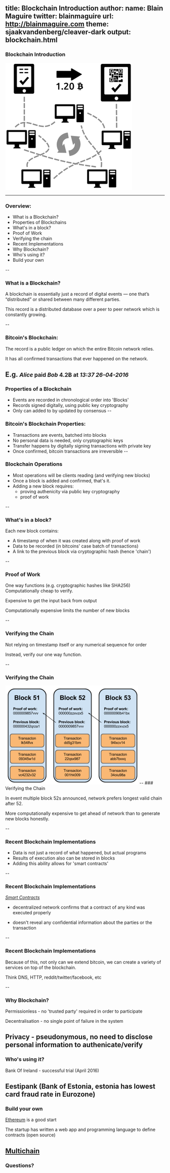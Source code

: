title: Blockchain Introduction
author:
  name: Blain Maguire
  twitter: blainmaguire
  url: http://blainmaguire.com
theme: sjaakvandenberg/cleaver-dark
output: blockchain.html
--

### Blockchain Introduction

<img src="imgs/bitcoin.svg" alt="Bitcoin Use Diagram" style="height: 400px;"/>

---
### Overview:

* What is a Blockchain?
* Properties of Blockchains
* What's in a block?
* Proof of Work
* Verifying the chain
* Recent Implementations
* Why Blockchain?
* Who's using it?
* Build your own

--
### What is a Blockchain?

A blockchain is essentially just a record of digital events — one that’s “distributed” or shared between many different parties.

This record is a distributed database over a peer to peer network which is constantly growing.

--
### Bitcoin's Blockchain:

The record is a public ledger on which the entire Bitcoin network relies.

It has all confirmed transactions that ever happened on the network.

E.g. <small>*<a>Alice</a>* paid *<a>Bob</a>* 4.2Ƀ at _13:37 26-04-2016_</small>
--

### Properties of a Blockchain

* Events are recorded in chronological order into 'Blocks'
* Records signed digitally, using public key cryptography
* Only can added to by updated by consensus
--

### Bitcoin's Blockchain Properties:

* Transactions are events, batched into blocks
* No personal data is needed, only cryptographic keys
* Transfer happens by digitally signing transactions with private key
* Once confirmed, bitcoin transactions are irreversible
--

### Blockchain Operations

* Most operations will be clients reading (and verifying new blocks)
* Once a block is added and confirmed, that's it.
* Adding a new block requires:
	* proving authenicity via public key cryptography
	* proof of work

--

### What's in a block?

Each new block contains:

* A timestamp of when it was created along with proof of work
* Data to be recorded (in bitcoins' case batch of transactions)
* A link to the previous block via cryptographic hash (hence 'chain')

--

### Proof of Work

One way functions (e.g. cryptographic hashes like SHA256)
Computationally cheap to verify.

Expensive to get the input back from output

Computationally expensive limits the number of new blocks

--

### Verifying the Chain

Not relying on timestamp itself or any numerical sequence for order

Instead, verify our one way function.

--
### Verifying the Chain

<img src="imgs/bitcoin-block-chain.png" alt="Bitcoin Blockchain" style="width:420px;"/>
--
### Verifying the Chain

In event multiple block 52s announced, network prefers longest valid chain after 52.

More computationally expensive to get ahead of network than to generate new blocks honestly.

--
### Recent Blockchain Implementations

* Data is not just a record of what happened, but actual programs
* Results of execution also can be stored in blocks
* Adding this ability allows for 'smart contracts'

--
### Recent Blockchain Implementations

*[Smart Contracts](https://www.ethereum.org/token)*

* decentralized network confirms that a contract of any kind was executed properly

* doesn't reveal any confidential information about the parties or the transaction

--
### Recent Blockchain Implementations

Because of this, not only can we extend bitcoin, we can create a variety of services on top of the blockchain.

Think DNS, HTTP, reddit/twitter/facebook, etc

--
### Why Blockchain?

Permissionless - no 'trusted party' required in order to participate

Decentralisation - no single point of failure in the system

Privacy - pseudonymous, no need to disclose personal information to authenicate/verify
--
### Who's using it?

Bank Of Ireland - successful trial (April 2016)

Eestipank (Bank of Estonia, estonia has lowest card fraud rate in Eurozone)
--
### Build your own

[Ethereum](ethereum.org) is a good start

The startup has written a web app and programming language to define contracts (open source)

[Multichain](http://www.multichain.com/)
--
### Questions?